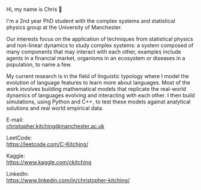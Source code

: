 Hi, my name is Chris 👋  

I'm a 2nd year PhD student with the complex systems and statistical physics group at the University of Manchester.  

Our interests focus on the application of techniques from statistical physics and non-linear dynamics to study complex systems: a system composed of many components 
that may interact with each other, examples include agents in a financial market, organisms in an ecosystem or diseases in a population, to name a few.

My current research is in the field of linguistic typology where I model the evolution of language features to learn more about languages. Most of the work involves 
building mathematical models that replicate the real-world dynamics of languages evolving and interacting with each other. I then build simulations, using Python 
and C++, to test these models against analytical solutions and real world empirical data. 

E-mail:   
christopher.kitching@manchester.ac.uk

LeetCode:  
https://leetcode.com/C-Kitching/

Kaggle:  
https://www.kaggle.com/ckitching

LinkedIn:  
https://www.linkedin.com/in/christopher-kitching/

<!---
C-Kitching/C-Kitching is a ✨ special ✨ repository because its `README.md` (this file) appears on your GitHub profile.
You can click the Preview link to take a look at your changes.
--->
